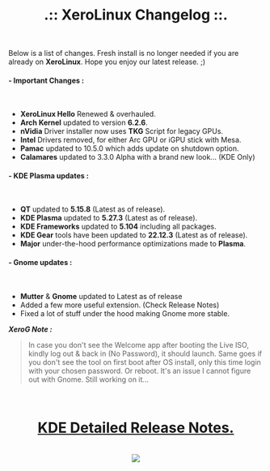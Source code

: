 # <center>.:: XeroLinux Changelog ::.</center>

<br />

Below is a list of changes. Fresh install is no longer needed if you are already on **XeroLinux**. Hope you enjoy our latest release. ;)


#### - Important Changes :
<br />

- **XeroLinux Hello** Renewed & overhauled.
- **Arch Kernel** updated to version **6.2.6**.
- **nVidia** Driver installer now uses **TKG** Script for legacy GPUs.
- **Intel** Drivers removed, for either Arc GPU or iGPU stick with Mesa.
- **Pamac** updated to 10.5.0 which adds update on shutdown option.
- **Calamares** updated to 3.3.0 Alpha with a brand new look... (KDE Only)

#### - KDE Plasma updates :
<br />

- **QT** updated to **5.15.8** (Latest as of release).
- **KDE Plasma** updated to **5.27.3** (Latest as of release).
- **KDE Frameworks** updated to **5.104** including all packages.
- **KDE Gear** tools have been updated to **22.12.3** (Latest as of release).
- **Major** under-the-hood performance optimizations made to **Plasma**.

#### - Gnome updates :
<br />

- **Mutter** & **Gnome** updated to Latest as of release
- Added a few more useful extension. (Check Release Notes)
- Fixed a lot of stuff under the hood making Gnome more stable.

**_XeroG Note :_**
> In case you don't see the Welcome app after booting the Live ISO, kindly log out & back in (No Password), it should launch.
> Same goes if you don't see the tool on first boot after OS install, only this time login with your chosen password.
> Or reboot. It's an issue I cannot figure out with Gnome. Still working on it...

<br />

# <center><a href="https://forum.xerolinux.xyz/thread-4.html" target="_blank">KDE Detailed Release Notes.</a>
<br />

<center> <img src="https://img.shields.io/sourceforge/dw/xerolinux.svg?style=for-the-badge&color=FD729A&labelColor=3A4986"> </center>
